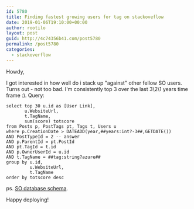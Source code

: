 ```yaml
---
id: 5780
title: Finding fastest growing users for tag on stackoveflow
date: 2019-01-06T19:10:00+00:00
author: rootilo
layout: post
guid: http://4c74356b41.com/post5780
permalink: /post5780
categories:
  - stackoverflow 
---
```


Howdy,

I got interested in how well do i stack up "against" other fellow SO users. Turns out - not too bad. I'm consistently top 3 over the last 3\2\1 years time frame :). Query:

```
select top 30 u.id as [User Link],  
       u.WebsiteUrl,
       t.TagName,
       sum(score) totscore
from Posts p, PostTags pt, Tags t, Users u
where p.CreationDate > DATEADD(year,##years:int?-3##,GETDATE())
AND PostTypeId = 2 -- answer
AND p.ParentId = pt.PostId
AND pt.TagId = t.id
AND p.OwnerUserId = u.id
AND t.TagName = ##tag:string?azure##
group by u.id, 
         u.WebsiteUrl,
         t.TagName
order by totscore desc
```

ps. [SO database schema](https://meta.stackexchange.com/questions/2677/database-schema-documentation-for-the-public-data-dump-and-sede).

Happy deploying!